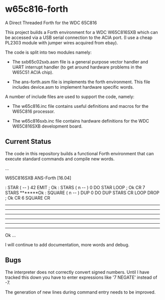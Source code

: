 # w65c816-forth
A Direct Threaded Forth for the WDC 65C816

This project builds a Forth environment for a WDC W65C816SXB which can be
accessed via a USB serial connection to the ACIA port. (I use a cheap PL2303
module with jumper wires acquired from ebay).

The code is split into two modules namely:

- The sxb65c02sxb.asm file is a general purpose vector handler and UART
  interrupt handler (to get around hardware problems in the W65C51 ACIA chip).

- The ans-forth.asm file is implements the forth environment. This file includes
  device.asm to implement hardware specific words.

A number of include files are used to support the code, namely:

- The w65c816.inc file contains useful definitions and macros for the W65C816
  processor.
  
- The w65c816sxb.inc file contains hardware definitions for the WDC W65C816SXB
  development board.

## Current Status

The code in this repository builds a functional Forth environment that can
execute standard commands and compile new words.

...

W65C816SXB ANS-Forth [16.04]

: STAR ( -- ) 42 EMIT ; Ok
: STARS ( n -- ) 0 DO STAR LOOP ; Ok
CR 7 STARS
*******Ok
: SQUARE ( n -- )  DUP 0 DO DUP STARS CR LOOP DROP ; Ok
CR 6 SQUARE CR
******
******
******
******
******
******

Ok
...

I will continue to add documentation, more words and debug.

## Bugs

The interpreter does not correctly convert signed numbers. Until I have tracked
this down you have to enter expressions like '7 NEGATE' instead of -7.

The generation of new lines during command entry needs to be improved.